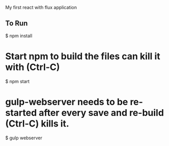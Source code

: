 My first react with flux application

## To Run

$ npm install 

# Start npm to build the files can kill it with (Ctrl-C)

$ npm start

# gulp-webserver needs to be re-started after every save and re-build (Ctrl-C) kills it.

$ gulp webserver
